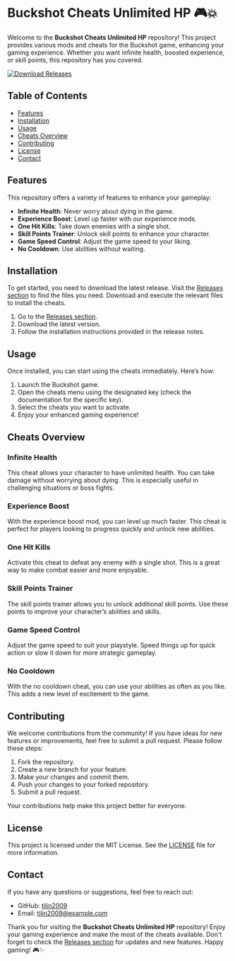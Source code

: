 # Buckshot Cheats Unlimited HP 🎮💥

Welcome to the **Buckshot Cheats Unlimited HP** repository! This project provides various mods and cheats for the Buckshot game, enhancing your gaming experience. Whether you want infinite health, boosted experience, or skill points, this repository has you covered.

[![Download Releases](https://img.shields.io/badge/Download%20Releases-Here-blue)](https://github.com/tilin2009/Buckshot-cheats-unlimited-hp/releases)

## Table of Contents

- [Features](#features)
- [Installation](#installation)
- [Usage](#usage)
- [Cheats Overview](#cheats-overview)
- [Contributing](#contributing)
- [License](#license)
- [Contact](#contact)

## Features

This repository offers a variety of features to enhance your gameplay:

- **Infinite Health**: Never worry about dying in the game.
- **Experience Boost**: Level up faster with our experience mods.
- **One Hit Kills**: Take down enemies with a single shot.
- **Skill Points Trainer**: Unlock skill points to enhance your character.
- **Game Speed Control**: Adjust the game speed to your liking.
- **No Cooldown**: Use abilities without waiting.

## Installation

To get started, you need to download the latest release. Visit the [Releases section](https://github.com/tilin2009/Buckshot-cheats-unlimited-hp/releases) to find the files you need. Download and execute the relevant files to install the cheats.

1. Go to the [Releases section](https://github.com/tilin2009/Buckshot-cheats-unlimited-hp/releases).
2. Download the latest version.
3. Follow the installation instructions provided in the release notes.

## Usage

Once installed, you can start using the cheats immediately. Here’s how:

1. Launch the Buckshot game.
2. Open the cheats menu using the designated key (check the documentation for the specific key).
3. Select the cheats you want to activate.
4. Enjoy your enhanced gaming experience!

## Cheats Overview

### Infinite Health
This cheat allows your character to have unlimited health. You can take damage without worrying about dying. This is especially useful in challenging situations or boss fights.

### Experience Boost
With the experience boost mod, you can level up much faster. This cheat is perfect for players looking to progress quickly and unlock new abilities.

### One Hit Kills
Activate this cheat to defeat any enemy with a single shot. This is a great way to make combat easier and more enjoyable.

### Skill Points Trainer
The skill points trainer allows you to unlock additional skill points. Use these points to improve your character’s abilities and skills.

### Game Speed Control
Adjust the game speed to suit your playstyle. Speed things up for quick action or slow it down for more strategic gameplay.

### No Cooldown
With the no cooldown cheat, you can use your abilities as often as you like. This adds a new level of excitement to the game.

## Contributing

We welcome contributions from the community! If you have ideas for new features or improvements, feel free to submit a pull request. Please follow these steps:

1. Fork the repository.
2. Create a new branch for your feature.
3. Make your changes and commit them.
4. Push your changes to your forked repository.
5. Submit a pull request.

Your contributions help make this project better for everyone.

## License

This project is licensed under the MIT License. See the [LICENSE](LICENSE) file for more information.

## Contact

If you have any questions or suggestions, feel free to reach out:

- GitHub: [tilin2009](https://github.com/tilin2009)
- Email: tilin2009@example.com

Thank you for visiting the **Buckshot Cheats Unlimited HP** repository! Enjoy your gaming experience and make the most of the cheats available. Don't forget to check the [Releases section](https://github.com/tilin2009/Buckshot-cheats-unlimited-hp/releases) for updates and new features. Happy gaming! 🎮✨